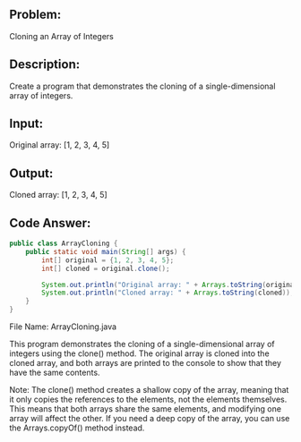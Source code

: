 ## Problem: 
Cloning an Array of Integers

## Description: 
Create a program that demonstrates the cloning of a single-dimensional array of integers.

## Input:

Original array: [1, 2, 3, 4, 5]

## Output:

Cloned array: [1, 2, 3, 4, 5]

## Code Answer:
```Java
public class ArrayCloning {
    public static void main(String[] args) {
        int[] original = {1, 2, 3, 4, 5};
        int[] cloned = original.clone();

        System.out.println("Original array: " + Arrays.toString(original));
        System.out.println("Cloned array: " + Arrays.toString(cloned));
    }
}
```

File Name: ArrayCloning.java

This program demonstrates the cloning of a single-dimensional array of integers using the clone() method. The original array is cloned into the cloned array, and both arrays are printed to the console to show that they have the same contents.

Note: The clone() method creates a shallow copy of the array, meaning that it only copies the references to the elements, not the elements themselves. This means that both arrays share the same elements, and modifying one array will affect the other. If you need a deep copy of the array, you can use the Arrays.copyOf() method instead.